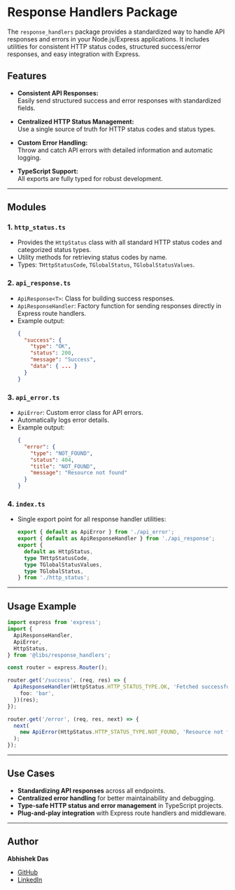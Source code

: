 # Response Handlers Package

The `response_handlers` package provides a standardized way to handle API responses and errors in your Node.js/Express applications. It includes utilities for consistent HTTP status codes, structured success/error responses, and easy integration with Express.

## Features

- **Consistent API Responses:**  
  Easily send structured success and error responses with standardized fields.

- **Centralized HTTP Status Management:**  
  Use a single source of truth for HTTP status codes and status types.

- **Custom Error Handling:**  
  Throw and catch API errors with detailed information and automatic logging.

- **TypeScript Support:**  
  All exports are fully typed for robust development.

---

## Modules

### 1. `http_status.ts`

- Provides the `HttpStatus` class with all standard HTTP status codes and categorized status types.
- Utility methods for retrieving status codes by name.
- Types: `THttpStatusCode`, `TGlobalStatus`, `TGlobalStatusValues`.

### 2. `api_response.ts`

- `ApiResponse<T>`: Class for building success responses.
- `ApiResponseHandler`: Factory function for sending responses directly in Express route handlers.
- Example output:
  ```json
  {
    "success": {
      "type": "OK",
      "status": 200,
      "message": "Success",
      "data": { ... }
    }
  }
  ```

### 3. `api_error.ts`

- `ApiError`: Custom error class for API errors.
- Automatically logs error details.
- Example output:
  ```json
  {
    "error": {
      "type": "NOT_FOUND",
      "status": 404,
      "title": "NOT_FOUND",
      "message": "Resource not found"
    }
  }
  ```

### 4. `index.ts`

- Single export point for all response handler utilities:
  ```typescript
  export { default as ApiError } from './api_error';
  export { default as ApiResponseHandler } from './api_response';
  export {
    default as HttpStatus,
    type THttpStatusCode,
    type TGlobalStatusValues,
    type TGlobalStatus,
  } from './http_status';
  ```

---

## Usage Example

```typescript
import express from 'express';
import {
  ApiResponseHandler,
  ApiError,
  HttpStatus,
} from '@libs/response_handlers';

const router = express.Router();

router.get('/success', (req, res) => {
  ApiResponseHandler(HttpStatus.HTTP_STATUS_TYPE.OK, 'Fetched successfully', {
    foo: 'bar',
  })(res);
});

router.get('/error', (req, res, next) => {
  next(
    new ApiError(HttpStatus.HTTP_STATUS_TYPE.NOT_FOUND, 'Resource not found'),
  );
});
```

---

## Use Cases

- **Standardizing API responses** across all endpoints.
- **Centralized error handling** for better maintainability and debugging.
- **Type-safe HTTP status and error management** in TypeScript projects.
- **Plug-and-play integration** with Express route handlers and middleware.

---

## Author

**Abhishek Das**

- [GitHub](https://github.com/dasabhishekdev)
- [LinkedIn](https://www.linkedin.com/in/abhishek-das-75a3891b9/)
